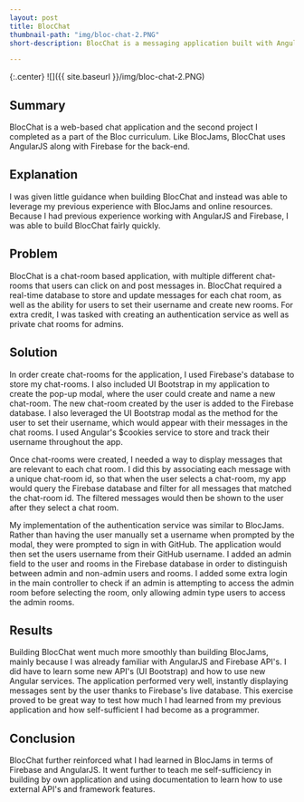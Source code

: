 ```yaml
---
layout: post
title: BlocChat
thumbnail-path: "img/bloc-chat-2.PNG"
short-description: BlocChat is a messaging application built with AngularJS and Firebase.

---
```


{:.center}
![]({{ site.baseurl }}/img/bloc-chat-2.PNG)

## Summary

BlocChat is a web-based chat application and the second project I completed as a part of the Bloc curriculum. Like BlocJams, BlocChat uses AngularJS along with Firebase for the back-end.

## Explanation

I was given little guidance when building BlocChat and instead was able to leverage my previous experience with BlocJams and online resources. Because I had previous experience working with AngularJS and Firebase, I was able to build BlocChat fairly quickly.

## Problem

BlocChat is a chat-room based application, with multiple different chat-rooms that users can click on and post messages in. BlocChat required a real-time database to store and update messages for each chat room, as well as the ability for users to set their username and create new rooms. For extra credit, I was tasked with creating an authentication service as well as private chat rooms for admins.

## Solution

In order create chat-rooms for the application, I used Firebase's database to store my chat-rooms. I also included UI Bootstrap in my application to create the pop-up modal, where the user could create and name a new chat-room. The new chat-room created by the user is added to the Firebase database. I also leveraged the UI Bootstrap modal as the method for the user to set their username, which would appear with their messages in the chat rooms. I used Angular's $cookies service to store and track their username throughout the app.  

Once chat-rooms were created, I needed a way to display messages that are relevant to each chat room. I did this by associating each message with a unique chat-room id, so that when the user selects a chat-room, my app would query the Firebase database and filter for all messages that matched the chat-room id. The filtered messages would then be shown to the user after they select a chat room.

My implementation of the authentication service was similar to BlocJams. Rather than having the user manually set a username when prompted by the modal, they were prompted to sign in with GitHub. The application would then set the users username from their GitHub username. I added an admin field to the user and rooms in the Firebase database in order to distinguish between admin and non-admin users and rooms. I added some extra login in the main controller to check if an admin is attempting to access the admin room before selecting the room, only allowing admin type users to access the admin rooms.      

## Results

Building BlocChat went much more smoothly than building BlocJams, mainly because I was already familiar with AngularJS and Firebase API's. I did have to learn some new API's (UI Bootstrap) and how to use new Angular services. The application performed very well, instantly displaying messages sent by the user thanks to Firebase's live database. This exercise proved to be great way to test how much I had learned from my previous application and how self-sufficient I had become as a programmer.   

## Conclusion

BlocChat further reinforced what I had learned in BlocJams in terms of Firebase and AngularJS. It went further to teach me self-sufficiency in building by own application and using documentation to learn how to use external API's and framework features.
